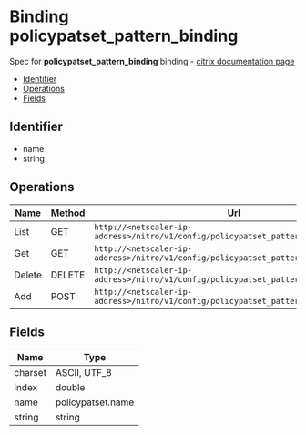 # Binding policypatset_pattern_binding

Spec for **policypatset_pattern_binding** binding - [citrix documentation page](https://developer-docs.citrix.com/projects/netscaler-nitro-api/en/12.0/configuration//policypatset_pattern_binding/policypatset_pattern_binding/)

- [Identifier](#identifier)
- [Operations](#operations)
- [Fields](#fields)

## Identifier

- name
- string

## Operations

| Name | Method | Url |
|----|----|----|
| List | GET | `http://<netscaler-ip-address>/nitro/v1/config/policypatset_pattern_binding` |
| Get | GET | `http://<netscaler-ip-address>/nitro/v1/config/policypatset_pattern_binding/<name>` |
| Delete | DELETE | `http://<netscaler-ip-address>/nitro/v1/config/policypatset_pattern_binding/<name>` |
| Add | POST | `http://<netscaler-ip-address>/nitro/v1/config/policypatset_pattern_binding` |

## Fields

| Name | Type |
|----|----|
| charset | ASCII, UTF_8 |
| index | double |
| name | policypatset.name |
| string | string |

